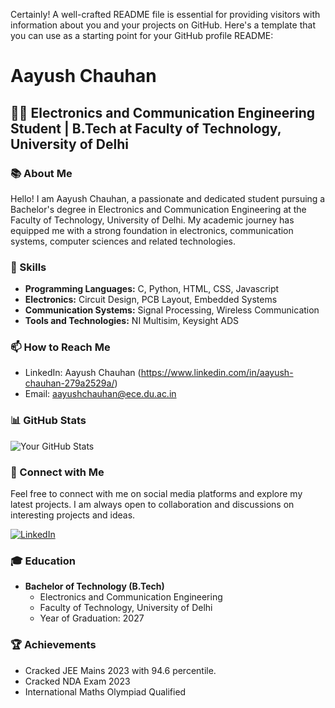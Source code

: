 Certainly! A well-crafted README file is essential for providing visitors with information about you and your projects on GitHub. Here's a template that you can use as a starting point for your GitHub profile README:


# Aayush Chauhan

## 👩‍💻 Electronics and Communication Engineering Student | B.Tech at Faculty of Technology, University of Delhi

### 📚 About Me

Hello! I am Aayush Chauhan, a passionate and dedicated student pursuing a Bachelor's degree in Electronics and Communication Engineering at the Faculty of Technology, University of Delhi. My academic journey has equipped me with a strong foundation in electronics, communication systems, computer sciences and related technologies.


### 🌱 Skills

- **Programming Languages:** C, Python, HTML, CSS, Javascript
- **Electronics:** Circuit Design, PCB Layout, Embedded Systems
- **Communication Systems:** Signal Processing, Wireless Communication
- **Tools and Technologies:** NI Multisim, Keysight ADS

### 📫 How to Reach Me

- LinkedIn: Aayush Chauhan (https://www.linkedin.com/in/aayush-chauhan-279a2529a/)
- Email: aayushchauhan@ece.du.ac.in

### 📊 GitHub Stats

![Your GitHub Stats](https://github-readme-stats.vercel.app/api?username=aayush-010904&show_icons=true&hide=issues&theme=radical)


### 🤝 Connect with Me

Feel free to connect with me on social media platforms and explore my latest projects. I am always open to collaboration and discussions on interesting projects and ideas.

[![LinkedIn](https://img.shields.io/badge/LinkedIn-Connect-blue)](https://www.linkedin.com/in/aayush-chauhan-279a2529a/)


### 🎓 Education

- **Bachelor of Technology (B.Tech)**
  - Electronics and Communication Engineering
  - Faculty of Technology, University of Delhi
  - Year of Graduation: 2027

### 🏆 Achievements

- Cracked JEE Mains 2023 with 94.6 percentile.
- Cracked NDA Exam 2023
- International Maths Olympiad Qualified
  


